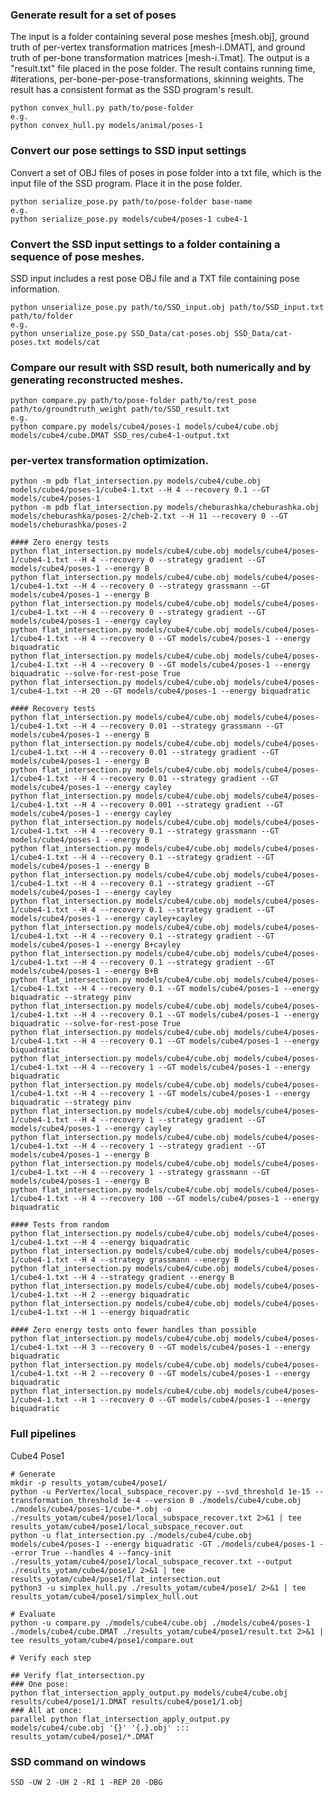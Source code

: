 ### Generate result for a set of poses
The input is a folder containing several pose meshes [mesh.obj], ground truth of per-vertex transformation matrices [mesh-i.DMAT],
and ground truth of per-bone transformation matrices [mesh-i.Tmat].
The output is a "result.txt" file placed in the pose folder. The result contains running time, #iterations, per-bone-per-pose-transformations,
skinning weights. The result has a consistent format as the SSD program's result.

    python convex_hull.py path/to/pose-folder
    e.g.
    python convex_hull.py models/animal/poses-1
    
### Convert our pose settings to SSD input settings
Convert a set of OBJ files of poses in pose folder into a txt file, which is the input file of the SSD program. Place it in the pose folder.

	python serialize_pose.py path/to/pose-folder base-name
	e.g.
	python serialize_pose.py models/cube4/poses-1 cube4-1
	
### Convert the SSD input settings to a folder containing a sequence of pose meshes.
SSD input includes a rest pose OBJ file and a TXT file containing pose information.

	python unserialize_pose.py path/to/SSD_input.obj path/to/SSD_input.txt path/to/folder
	e.g.
	python unserialize_pose.py SSD_Data/cat-poses.obj SSD_Data/cat-poses.txt models/cat
	
### Compare our result with SSD result, both numerically and by generating reconstructed meshes.

	python compare.py path/to/pose-folder path/to/rest_pose path/to/groundtruth_weight path/to/SSD_result.txt
	e.g.
	python compare.py models/cube4/poses-1 models/cube4/cube.obj models/cube4/cube.DMAT SSD_res/cube4-1-output.txt
	
### per-vertex transformation optimization.

	python -m pdb flat_intersection.py models/cube4/cube.obj models/cube4/poses-1/cube4-1.txt --H 4 --recovery 0.1 --GT models/cube4/poses-1
	python -m pdb flat_intersection.py models/cheburashka/cheburashka.obj models/cheburashka/poses-2/cheb-2.txt --H 11 --recovery 0 --GT models/cheburashka/poses-2
	
	#### Zero energy tests
	python flat_intersection.py models/cube4/cube.obj models/cube4/poses-1/cube4-1.txt --H 4 --recovery 0 --strategy gradient --GT models/cube4/poses-1 --energy B
	python flat_intersection.py models/cube4/cube.obj models/cube4/poses-1/cube4-1.txt --H 4 --recovery 0 --strategy grassmann --GT models/cube4/poses-1 --energy B
	python flat_intersection.py models/cube4/cube.obj models/cube4/poses-1/cube4-1.txt --H 4 --recovery 0 --strategy gradient --GT models/cube4/poses-1 --energy cayley
	python flat_intersection.py models/cube4/cube.obj models/cube4/poses-1/cube4-1.txt --H 4 --recovery 0 --GT models/cube4/poses-1 --energy biquadratic
	python flat_intersection.py models/cube4/cube.obj models/cube4/poses-1/cube4-1.txt --H 4 --recovery 0 --GT models/cube4/poses-1 --energy biquadratic --solve-for-rest-pose True
	python flat_intersection.py models/cube4/cube.obj models/cube4/poses-1/cube4-1.txt --H 20 --GT models/cube4/poses-1 --energy biquadratic
	
	#### Recovery tests
	python flat_intersection.py models/cube4/cube.obj models/cube4/poses-1/cube4-1.txt --H 4 --recovery 0.01 --strategy grassmann --GT models/cube4/poses-1 --energy B
	python flat_intersection.py models/cube4/cube.obj models/cube4/poses-1/cube4-1.txt --H 4 --recovery 0.01 --strategy gradient --GT models/cube4/poses-1 --energy B
	python flat_intersection.py models/cube4/cube.obj models/cube4/poses-1/cube4-1.txt --H 4 --recovery 0.01 --strategy gradient --GT models/cube4/poses-1 --energy cayley
	python flat_intersection.py models/cube4/cube.obj models/cube4/poses-1/cube4-1.txt --H 4 --recovery 0.001 --strategy gradient --GT models/cube4/poses-1 --energy cayley
	python flat_intersection.py models/cube4/cube.obj models/cube4/poses-1/cube4-1.txt --H 4 --recovery 0.1 --strategy grassmann --GT models/cube4/poses-1 --energy B
	python flat_intersection.py models/cube4/cube.obj models/cube4/poses-1/cube4-1.txt --H 4 --recovery 0.1 --strategy gradient --GT models/cube4/poses-1 --energy B
	python flat_intersection.py models/cube4/cube.obj models/cube4/poses-1/cube4-1.txt --H 4 --recovery 0.1 --strategy gradient --GT models/cube4/poses-1 --energy cayley
	python flat_intersection.py models/cube4/cube.obj models/cube4/poses-1/cube4-1.txt --H 4 --recovery 0.1 --strategy gradient --GT models/cube4/poses-1 --energy cayley+cayley
	python flat_intersection.py models/cube4/cube.obj models/cube4/poses-1/cube4-1.txt --H 4 --recovery 0.1 --strategy gradient --GT models/cube4/poses-1 --energy B+cayley
	python flat_intersection.py models/cube4/cube.obj models/cube4/poses-1/cube4-1.txt --H 4 --recovery 0.1 --strategy gradient --GT models/cube4/poses-1 --energy B+B
	python flat_intersection.py models/cube4/cube.obj models/cube4/poses-1/cube4-1.txt --H 4 --recovery 0.1 --GT models/cube4/poses-1 --energy biquadratic --strategy pinv
	python flat_intersection.py models/cube4/cube.obj models/cube4/poses-1/cube4-1.txt --H 4 --recovery 0.1 --GT models/cube4/poses-1 --energy biquadratic --solve-for-rest-pose True
	python flat_intersection.py models/cube4/cube.obj models/cube4/poses-1/cube4-1.txt --H 4 --recovery 0.1 --GT models/cube4/poses-1 --energy biquadratic
	python flat_intersection.py models/cube4/cube.obj models/cube4/poses-1/cube4-1.txt --H 4 --recovery 1 --GT models/cube4/poses-1 --energy biquadratic
	python flat_intersection.py models/cube4/cube.obj models/cube4/poses-1/cube4-1.txt --H 4 --recovery 1 --GT models/cube4/poses-1 --energy biquadratic --strategy pinv
	python flat_intersection.py models/cube4/cube.obj models/cube4/poses-1/cube4-1.txt --H 4 --recovery 1 --strategy gradient --GT models/cube4/poses-1 --energy cayley
	python flat_intersection.py models/cube4/cube.obj models/cube4/poses-1/cube4-1.txt --H 4 --recovery 1 --strategy gradient --GT models/cube4/poses-1 --energy B
	python flat_intersection.py models/cube4/cube.obj models/cube4/poses-1/cube4-1.txt --H 4 --recovery 1 --strategy grassmann --GT models/cube4/poses-1 --energy B
	python flat_intersection.py models/cube4/cube.obj models/cube4/poses-1/cube4-1.txt --H 4 --recovery 100 --GT models/cube4/poses-1 --energy biquadratic
	
	#### Tests from random
	python flat_intersection.py models/cube4/cube.obj models/cube4/poses-1/cube4-1.txt --H 4 --energy biquadratic
	python flat_intersection.py models/cube4/cube.obj models/cube4/poses-1/cube4-1.txt --H 4 --strategy grassmann --energy B
	python flat_intersection.py models/cube4/cube.obj models/cube4/poses-1/cube4-1.txt --H 4 --strategy gradient --energy B
	python flat_intersection.py models/cube4/cube.obj models/cube4/poses-1/cube4-1.txt --H 2 --energy biquadratic
	python flat_intersection.py models/cube4/cube.obj models/cube4/poses-1/cube4-1.txt --H 1 --energy biquadratic
	
	#### Zero energy tests onto fewer handles than possible
	python flat_intersection.py models/cube4/cube.obj models/cube4/poses-1/cube4-1.txt --H 3 --recovery 0 --GT models/cube4/poses-1 --energy biquadratic
	python flat_intersection.py models/cube4/cube.obj models/cube4/poses-1/cube4-1.txt --H 2 --recovery 0 --GT models/cube4/poses-1 --energy biquadratic
	python flat_intersection.py models/cube4/cube.obj models/cube4/poses-1/cube4-1.txt --H 1 --recovery 0 --GT models/cube4/poses-1 --energy biquadratic

### Full pipelines

Cube4 Pose1

	# Generate
	mkdir -p results_yotam/cube4/pose1/
	python -u PerVertex/local_subspace_recover.py --svd_threshold 1e-15 --transformation_threshold 1e-4 --version 0 ./models/cube4/cube.obj ./models/cube4/poses-1/cube-*.obj -o ./results_yotam/cube4/pose1/local_subspace_recover.txt 2>&1 | tee results_yotam/cube4/pose1/local_subspace_recover.out
	python -u flat_intersection.py ./models/cube4/cube.obj models/cube4/poses-1 --energy biquadratic -GT ./models/cube4/poses-1 --error True --handles 4 --fancy-init ./results_yotam/cube4/pose1/local_subspace_recover.txt --output ./results_yotam/cube4/pose1/ 2>&1 | tee results_yotam/cube4/pose1/flat_intersection.out
	python3 -u simplex_hull.py ./results_yotam/cube4/pose1/ 2>&1 | tee results_yotam/cube4/pose1/simplex_hull.out
	
	# Evaluate
	python -u compare.py ./models/cube4/cube.obj ./models/cube4/poses-1 ./models/cube4/cube.DMAT ./results_yotam/cube4/pose1/result.txt 2>&1 | tee results_yotam/cube4/pose1/compare.out
	
	# Verify each step
	
	## Verify flat_intersection.py
	### One pose:
	python flat_intersection_apply_output.py models/cube4/cube.obj results/cube4/pose1/1.DMAT results/cube4/pose1/1.obj
	### All at once:
	parallel python flat_intersection_apply_output.py models/cube4/cube.obj '{}' '{.}.obj' ::: results_yotam/cube4/pose1/*.DMAT

### SSD command on windows
	SSD -UW 2 -UH 2 -RI 1 -REP 20 -DBG
